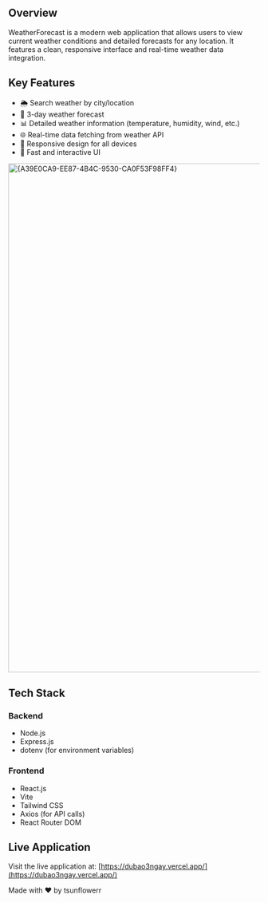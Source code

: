 ## Overview
WeatherForecast is a modern web application that allows users to view current weather conditions and detailed forecasts for any location. It features a clean, responsive interface and real-time weather data integration.

## Key Features
- 🌦️ Search weather by city/location
- 📅 3-day weather forecast
- 📊 Detailed weather information (temperature, humidity, wind, etc.)
- 🌐 Real-time data fetching from weather API
- 📱 Responsive design for all devices
- 🔄 Fast and interactive UI

<img width="1920" height="1020" alt="{A39E0CA9-EE87-4B4C-9530-CA0F53F98FF4}" src="https://github.com/user-attachments/assets/1d4abea9-757c-41dc-a352-992aef6f8502" />

## Tech Stack
### Backend
- Node.js
- Express.js
- dotenv (for environment variables)

### Frontend
- React.js
- Vite
- Tailwind CSS
- Axios (for API calls)
- React Router DOM

## Live Application
Visit the live application at: [https://dubao3ngay.vercel.app/](https://dubao3ngay.vercel.app/)

Made with ❤️ by tsunflowerr
